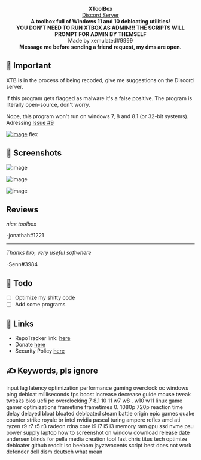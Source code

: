 <p align="center">
<strong>XToolBox</strong>
</br>
<a href="https://discord.gg/rwZtqj6HqZ">Discord Server</a>
</br>
<strong>A toolbox full of Windows 11 and 10 debloating utilities!</strong>
</br>
<strong>YOU DON'T NEED TO RUN XTBOX AS ADMIN!!! THE SCRIPTS WILL PROMPT FOR ADMIN BY THEMSELF</strong>
</br>
Made by xemulated#9999
</br>
<strong>Message me before sending a friend request, my dms are open.</strong>
</br>

## 📑 Important

XTB is in the process of being recoded, give me suggestions on the Discord server.

If this program gets flagged as malware it's a false positive. The program is literally open-source, don't worry.

Nope, this program won't run on windows 7, 8 and 8.1 (or 32-bit systems). Adressing [Issue #9](https://github.com/xemulat/XToolbox/issues/9)

[![image](https://user-images.githubusercontent.com/98595166/219121380-9a0d0213-47db-41ea-8525-2b68d3388c44.png)](https://www.majorgeeks.com/files/details/xtoolbox.html)
flex

## 📸 Screenshots
![image](https://user-images.githubusercontent.com/98595166/219062987-6979a3bb-bef1-4b56-b677-51bc7ab7a8b8.png)

![image](https://user-images.githubusercontent.com/98595166/219063050-5a968709-255f-465c-85fd-9a86b754b00b.png)

![image](https://user-images.githubusercontent.com/98595166/219063111-6cc5a01c-f480-4705-806c-35986b953766.png)

##  Reviews
*nice toolbox*

-jonathah#1221

------

*Thanks bro, very useful softwhere*

-Senn#3984

## 📌 Todo
- [ ] Optimize my shitty code
- [ ] Add some programs

## 🔗 Links
- RepoTracker link: [here](https://repo-tracker.com/r/gh/xemulat/XToolBox)
- Donate [here](https://rentry.org/HowToSupportXem)
- Security Policy [here](https://github.com/xemulat/XToolBox/blob/main/SECURITY.md)

## ✍️ Keywords, pls ignore
input lag latency optimization performance gaming overclock oc windows ping debloat milliseconds fps boost increase decrease guide mouse tweak tweaks bios uefi pc overclocking 7 8.1 10 11 w7 w8 . w10 w11 linux game gamer optimizations frametime frametimes 0. 1080p 720p reaction time delay delayed bloat bloated debloated steam battle origin epic games quake counter strike royale br intel nvidia pascal turing ampere reflex amd ati ryzen r9 r7 r5 r3 radeon rdna core i9 i7 i5 i3 memory ram gpu ssd nvme psu power supply laptop how to screenshot on window download release date andersen blinds for pella media creation tool fast chris titus tech optimize debloater github reddit iso beebom jayztwocents script best does not work defender dell dism deutsch what mean 
